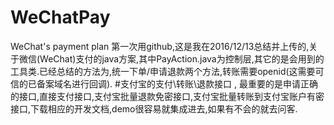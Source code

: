 # WeChatPay
WeChat's payment plan
第一次用github,这是我在2016/12/13总结并上传的,关于微信(WeChat)支付的java方案,其中PayAction.java为控制层,其它的是会用到的工具类.已经总结的方法为,统一下单/申请退款两个方法,转账需要openid(这需要可信的已备案域名进行回调).
#支付宝的支付\转账\退款接口 , 最重要的是申请正确的接口,直接支付接口,支付宝批量退款免密接口,支付宝批量转账到支付宝账户有密接口,下载相应的开发文档,demo很容易就集成进去,如果有不会的就去问客.
